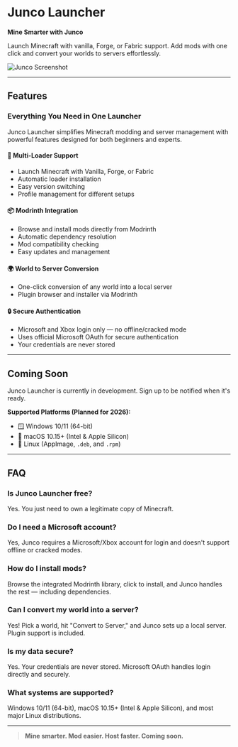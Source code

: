 # Junco Launcher

**Mine Smarter with Junco**

Launch Minecraft with vanilla, Forge, or Fabric support. Add mods with one click and convert your worlds to servers effortlessly.

![Junco Screenshot](https://www.juncomc.org/app.png)

---

## Features

### Everything You Need in One Launcher

Junco Launcher simplifies Minecraft modding and server management with powerful features designed for both beginners and experts.

#### 🚀 Multi-Loader Support
- Launch Minecraft with Vanilla, Forge, or Fabric
- Automatic loader installation
- Easy version switching
- Profile management for different setups

#### 📦 Modrinth Integration
- Browse and install mods directly from Modrinth
- Automatic dependency resolution
- Mod compatibility checking
- Easy updates and management

#### 🌍 World to Server Conversion
- One-click conversion of any world into a local server
- Plugin browser and installer via Modrinth

#### 🔒 Secure Authentication
- Microsoft and Xbox login only — no offline/cracked mode
- Uses official Microsoft OAuth for secure authentication
- Your credentials are never stored

---

## Coming Soon

Junco Launcher is currently in development. Sign up to be notified when it's ready.

**Supported Platforms (Planned for 2026):**
- 🪟 Windows 10/11 (64-bit)
- 🍎 macOS 10.15+ (Intel & Apple Silicon)
- 🐧 Linux (AppImage, `.deb`, and `.rpm`)

---

## FAQ

### Is Junco Launcher free?
Yes. You just need to own a legitimate copy of Minecraft.

### Do I need a Microsoft account?
Yes, Junco requires a Microsoft/Xbox account for login and doesn't support offline or cracked modes.

### How do I install mods?
Browse the integrated Modrinth library, click to install, and Junco handles the rest — including dependencies.

### Can I convert my world into a server?
Yes! Pick a world, hit "Convert to Server," and Junco sets up a local server. Plugin support is included.

### Is my data secure?
Yes. Your credentials are never stored. Microsoft OAuth handles login directly and securely.

### What systems are supported?
Windows 10/11 (64-bit), macOS 10.15+ (Intel & Apple Silicon), and most major Linux distributions.

---

> **Mine smarter. Mod easier. Host faster. Coming soon.**
